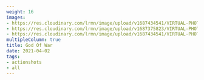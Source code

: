 ```yaml
---
weight: 16
images:
- https://res.cloudinary.com/lrmn/image/upload/v1687434541/VIRTUAL-PHOTOGRAPHY/godofwar/lrmn-gow1_l0mbiz.png
- https://res.cloudinary.com/lrmn/image/upload/v1687375823/VIRTUAL-PHOTOGRAPHY/godofwar/lrmn_2_qc90gu.png
- https://res.cloudinary.com/lrmn/image/upload/v1687434541/VIRTUAL-PHOTOGRAPHY/godofwar/lrmn-gow2_elvwus.png
multipleColumn: true
title: God Of War
date: 2021-04-02
tags:
- actionshots
- all
---
```

